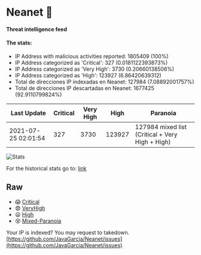 # Neanet :hocho:
#### Threat intelligence feed
#### The stats:

- IP Address with malicious activities reported: 1805409 (100%)
- IP Address categorized as 'Critical':  327 (0.0181122393873%)
- IP Address categorized as 'Very High':  3730 (0.20660138506%)
- IP Address categorized as 'High':  123927 (6.86420639312)
- Total de direcciones IP indexadas en Neanet:  127984 (7.08892001757%)
- Total de direcciones IP descartadas en Neanet:  1677425 (92.9110799824%)

| Last Update | Critical | Very High | High | Paranoia |
| --- | --- | --- | --- | --- |
| 2021-07-25 02:01:54 | 327 | 3730 | 123927 | 127984 mixed list (Critical + Very High + High)|

![Stats](https://docs.google.com/spreadsheets/d/e/2PACX-1vSnaNMIXVabIpDJjufMlzH7poXnshF3mgd8Is1g9ytUEzVsP5my4Trn8f-xkoLLQ38xpL3HtmUexLo6/pubchart?oid=501124687&format=image)

For the historical stats go to: [link](/stats.csv)
## Raw
- :scream: [Critical](https://raw.githubusercontent.com/JavaGarcia/Neanet/master/blacklists/neanet_critical.txt)
- :fearful: [VeryHigh](https://raw.githubusercontent.com/JavaGarcia/Neanet/master/blacklists/neanet_veryHigh.txtt)
- :frowning: [High](https://raw.githubusercontent.com/JavaGarcia/Neanet/master/blacklists/neanet_high.txt)
- :dizzy_face: [Mixed-Paranoia](https://raw.githubusercontent.com/JavaGarcia/Neanet/master/blacklists/neanet_all.txt)


Your IP is indexed? You may request to takedown. [https://github.com/JavaGarcia/Neanet/issues](https://github.com/JavaGarcia/Neanet/issues)


























































































































































































































































































































































































































































































































































































































































































































































































































































































































































































































































































































































































































































































































































































































































































































































































































































































































































































































































































































































































































































































































































































































































































































































































































































































































































































































































































































































































































































































































































































































































































































































































































































































































































































































































































































































































































































































































































































































































































































































































































































































































































































































































































































































































































































































































































































































































































































































































































































































































































































































































































































































































































































































































































































































































































































































































































































































































































































































































































































































































































































































































































































































































































































































































































































































































































































































































































































































































































































































































































































































































































































































































































































































































































































































































































































































































































































































































































































































































































































































































